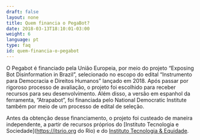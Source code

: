 ```yaml
---
draft: false
layout: none
title: Quem financia o PegaBot?
date: 2018-03-13T18:10:01-03:00
weight: 6
language: pt
type: faq
id: quem-financia-o-pegabot
---
```

O Pegabot é financiado pela União Europeia, por meio do projeto “Exposing Bot Disinformation in Brazil”, selecionado no escopo do edital “Instrumento para Democracia e Direitos Humanos” lançado em 2018. Após passar por rigoroso processo de avaliação, o projeto foi escolhido para receber recursos para seu desenvolvimento. Além disso, a versão em espanhol da ferramenta, “Atrapabot”, foi financiada pelo National Democratic Institute também por meio de um processo de edital de seleção.

Antes da obtenção desse financiamento, o projeto foi custeado de maneira independente, a partir de recursos próprios do [Instituto Tecnologia e Sociedade](https://itsrio.org do Rio) e do [Instituto Tecnologia & Equidade](https://tecnologiaequidade.org.br/).
